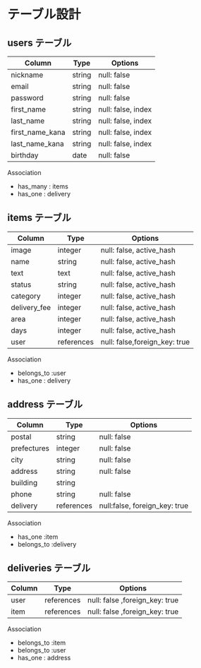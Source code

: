 # テーブル設計

## users テーブル

| Column   | Type     | Options            |
| -------- | -------- | ---------------------- |
| nickname | string   | null: false            |
| email    | string   | null: false            |
| password | string   | null: false            |
| first_name | string   | null: false, index |
| last_name | string   | null: false, index |
| first_name_kana | string   | null: false, index |	
| last_name_kana | string   | null: false, index |
| birthday | date | null: false |

Association
- has_many : items
- has_one : delivery



## items テーブル
| Column      | Type       | Options |
| ----------  | ---------- | ------- |
| image | integer | null: false, active_hash |
| name | string     | null: false, active_hash |
| text | text | null: false, active_hash |
| status | string | null: false, active_hash|
| category | integer | null: false, active_hash |
| delivery_fee | integer | null: false, active_hash |
| area | integer | null: false, active_hash |
| days | integer | null: false, active_hash |
| user | references | null: false,foreign_key: true|

Association
- belongs_to :user
- has_one : delivery


## address テーブル
| Column      | Type   | Options     |
| ----------- | ------ | ----------- |
| postal      | string | null: false |
| prefectures | integer | null: false|
| city        | string | null: false |
| address     | string | null: false |
| building    | string |  |
| phone       | string | null: false |
| delivery | references | null:false, foreign_key: true|

Association
- has_one :item
- belongs_to :delivery

## deliveries テーブル
| Column      | Type   | Options     |
| ----------- | ------ | ----------- |
| user | references | null: false ,foreign_key: true |
| item | references | null: false ,foreign_key: true |

Association
- belongs_to :item
- belongs_to :user
- has_one : address